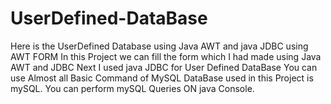 # UserDefined-DataBase
Here is the UserDefined Database using Java AWT and java JDBC using AWT FORM
In this Project we can fill the form which I had made using Java AWT and JDBC 
Next I used java JDBC for User Defined DataBase
You can use Almost all Basic Command of MySQL
DataBase used in this Project is mySQL.
You can perform mySQL Queries ON java Console.
